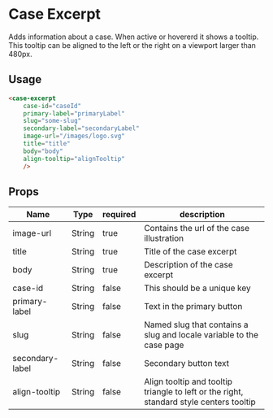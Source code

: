# Case Excerpt
Adds information about a case. When active or hovererd it shows a tooltip. This tooltip can be aligned to the left or the right on a viewport larger than 480px.

## Usage

```html
<case-excerpt
	case-id="caseId"
	primary-label="primaryLabel"
	slug="some-slug"
	secondary-label="secondaryLabel"
	image-url="/images/logo.svg"
	title="title"
	body="body"
	align-tooltip="alignTooltip"
	/>
```

## Props
| Name | Type | required | description |
| --- | --- | --- | --- |
| image-url | String | true | Contains the url of the case illustration |
| title | String | true | Title of the case excerpt |
| body | String | true | Description of the case excerpt |
| case-id | String | false | This should be a unique key |
| primary-label | String | false | Text in the primary button |
| slug | String | false | Named slug that contains a slug and locale variable to the case page |
| secondary-label | String | false | Secondary button text |
| align-tooltip | String | false | Align tooltip and tooltip triangle to left or the right, standard style centers tooltip |
